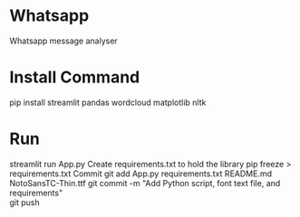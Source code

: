 # Whatsapp
Whatsapp message analyser

# Install Command
pip install streamlit pandas wordcloud matplotlib nltk


# Run
streamlit run App.py
Create requirements.txt to hold the library
pip freeze > requirements.txt
Commit
git add App.py requirements.txt README.md NotoSansTC-Thin.ttf
git commit -m "Add Python script, font text file, and requirements"  
git push